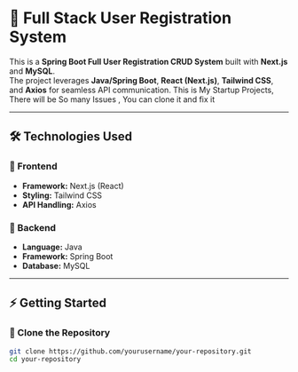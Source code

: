 # 🚀 Full Stack User Registration System  

This is a **Spring Boot Full User Registration CRUD System** built with **Next.js** and **MySQL**.  
The project leverages **Java/Spring Boot**, **React (Next.js)**, **Tailwind CSS**, and **Axios** for seamless API communication. This is My Startup Projects, There will be So many Issues , You can clone it and fix it

---

## 🛠 Technologies Used  

### 📌 Frontend  
- **Framework:** Next.js (React)  
- **Styling:** Tailwind CSS  
- **API Handling:** Axios  

### 📌 Backend  
- **Language:** Java  
- **Framework:** Spring Boot  
- **Database:** MySQL  

---

## ⚡ Getting Started  

### 🔹 Clone the Repository  

```bash
git clone https://github.com/yourusername/your-repository.git
cd your-repository

